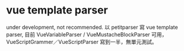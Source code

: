 # vue template parser
under development, not recommended.
以 petitparser 寫 vue template parser, 目前 VueVariableParser / VueMustacheBlockParser 可用，VueScriptGrammer／VueScriptParser 寫到一半，無單元測試。


